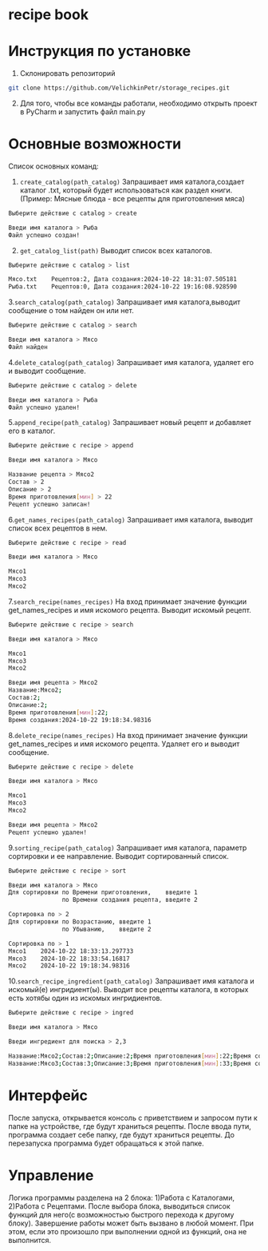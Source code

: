 # recipe book

# Инструкция по установке
1. Склонировать репозиторий
```bash
git clone https://github.com/VelichkinPetr/storage_recipes.git
```
2. Для того, чтобы все команды работали, необходимо открыть проект в PyCharm и запустить файл main.py
# Основные возможности
Список основных команд:
1. `create_catalog(path_catalog)` Запрашивает имя каталога,создает каталог .txt, который будет использоваться как раздел книги.(Пример: Мясные блюда - все рецепты для приготовления мяса)
```bash
Выберите действие с catalog > create

Введи имя каталога > Рыба
Файл успешно создан!
```
2. `get_catalog_list(path)` Выводит список всех каталогов.
```bash
Выберите действие с catalog > list

Мясо.txt	Рецептов:2,	Дата создания:2024-10-22 18:31:07.505181
Рыба.txt	Рецептов:0,	Дата создания:2024-10-22 19:16:08.928590
```
3.`search_catalog(path_catalog)` Запрашивает имя каталога,выводит сообщение о том найден он или нет.
```bash
Выберите действие с catalog > search

Введи имя каталога > Мясо
Файл найден
```
4.`delete_catalog(path_catalog)` Запрашивает имя каталога, удаляет его и выводит сообщение.
```bash
Выберите действие с catalog > delete

Введи имя каталога > Рыба
Файл успешно удален!
```
5.`append_recipe(path_catalog)` Запрашивает новый рецепт и добавляет его в каталог.
```bash
Выберите действие с recipe > append

Введи имя каталога > Мясо

Название рецепта > Мясо2
Состав > 2
Описание > 2
Время приготовления[мин] > 22
Рецепт успешно записан!
```
6.`get_names_recipes(path_catalog)` Запрашивает имя каталога, выводит список всех рецептов в нем.
```bash
Выберите действие с recipe > read

Введи имя каталога > Мясо

Мясо1
Мясо3
Мясо2
```
7.`search_recipe(names_recipes)` На вход принимает значение функции get_names_recipes и имя искомого рецепта. Выводит искомый рецепт.
```bash
Выберите действие с recipe > search

Введи имя каталога > Мясо

Мясо1
Мясо3
Мясо2

Введи имя рецепта > Мясо2
Название:Мясо2;
Состав:2;
Описание:2;
Время приготовления[мин]:22;
Время создания:2024-10-22 19:18:34.98316
```
8.`delete_recipe(names_recipes)` На вход принимает значение функции get_names_recipes и имя искомого рецепта. Удаляет его и выводит сообщение.
```bash
Выберите действие с recipe > delete

Введи имя каталога > Мясо

Мясо1
Мясо3
Мясо2

Введи имя рецепта > Мясо2
Рецепт успешно удален!
```
9.`sorting_recipe(path_catalog)` Запрашивает имя каталога, параметр сортировки и ее направление. Выводит сортированный список.
```bash
Выберите действие с recipe > sort

Введи имя каталога > Мясо
Для сортировки по Времени приготовления,    введите 1
               по Времени создания рецепта, введите 2

Сортировка по > 2
Для сортировки по Возрастанию, введите 1 
               по Убыванию,    введите 2 

Сортировка по > 1
Мясо1 	 2024-10-22 18:33:13.297733
Мясо3 	 2024-10-22 18:33:54.16817
Мясо2 	 2024-10-22 19:18:34.98316
```
10.`search_recipe_ingredient(path_catalog)` Запрашивает имя каталога и искомый(е) ингридиент(ы). Выводит все рецепты каталога, в которых есть хотябы один из искомых ингридиентов.
```bash
Выберите действие с recipe > ingred

Введи имя каталога > Мясо

Введи ингредиент для поиска > 2,3

Название:Мясо2;Состав:2;Описание:2;Время приготовления[мин]:22;Время создания:2024-10-22 19:18:34.98316
Название:Мясо3;Состав:3;Описание:3;Время приготовления[мин]:33;Время создания:2024-10-22 18:33:54.16817
```
# Интерфейс
После запуска, открывается консоль с приветствием и запросом пути к папке на устройстве, где будут храниться рецепты. 
После ввода пути, программа создает себе папку, где будут храниться рецепты.
До перезапуска программа будет обращаться к этой папке.

# Управление
Логика программы разделена на 2 блока: 1)Работа с Каталогами, 2)Работа с Рецептами.
После выбора блока, выводиться список функций для него(с возможностью быстрого перехода к другому блоку).
Завершение работы может быть вызвано в любой момент. При этом, если это произошло при выполнении одной из функций, она не выполнится.